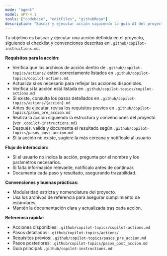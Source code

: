 ```yaml
---
mode: "agent"
model: GPT-4.1
tools: ["codebase", "editFiles", "githubRepo"]
description: "Buscar y ejecutar acción siguiendo la guía AI del proyecto"
---
```


Tu objetivo es buscar y ejecutar una acción definida en el proyecto, siguiendo el checklist y convenciones descritas en `.github/copilot-instructions.md`.

**Requisitos para la acción:**

- Verifica que los archivos de acción dentro de `.github/copilot-topics/actions/` estén correctamente listados en `.github/copilot-topics/copilot-actions.md`.
- Actualiza si es necesario para reflejar las acciones disponibles.
- Verifica si la acción está listada en `.github/copilot-topics/copilot-actions.md`
- Si existe, consulta los pasos detallados en `.github/copilot-topics/actions/{accion}.md`
- Antes de ejecutar, revisa los requisitos previos en `.github/copilot-topics/pasos_pre_accion.md`
- Realiza la acción siguiendo la estructura y convenciones del proyecto (ver `.copilot-instructions.md`)
- Después, valida y documenta el resultado según `.github/copilot-topics/pasos_post_accion.md`
- Si la acción no existe, sugiere la más cercana y notifícalo al usuario

**Flujo de interacción:**

- Si el usuario no indica la acción, pregunta por el nombre y los parámetros necesarios.
- Si falta información relevante, notifícalo antes de continuar.
- Documenta cada paso y resultado, asegurando trazabilidad.

**Convenciones y buenas prácticas:**

- Modularidad estricta y nomenclatura del proyecto.
- Usa los archivos de referencia para asegurar cumplimiento de estándares.
- Mantén la documentación clara y actualizada tras cada acción.

**Referencia rápida:**

- Acciones disponibles: `.github/copilot-topics/copilot-actions.md`
- Pasos detallados: `.github/copilot-topics/actions/`
- Requisitos previos: `.github/copilot-topics/pasos_pre_accion.md`
- Pasos posteriores: `.github/copilot-topics/pasos_post_accion.md`
- Guía principal: `.github/copilot-instructions.md`
